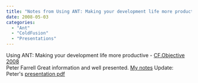 ```yaml
---
title: "Notes from Using ANT: Making your development life more productive"
date: 2008-05-03
categories: 
  - "Ant"
  - "ColdFusion"
  - "Presentations"
---
```


Using ANT: Making your development life more productive \- [CF.Objective 2008](http://cfobjective.com)  
Peter Farrell Great information and well presented. [My notes](http://docs.google.com/Doc?id=dc2sb454_36crrszvgh) Update: Peter's [presentation pdf](http://blog.maestropublishing.com/index.cfm?mode=entry&entry=AFC3D811-1372-3F66-70B0D0FD9B5B3CB9)
